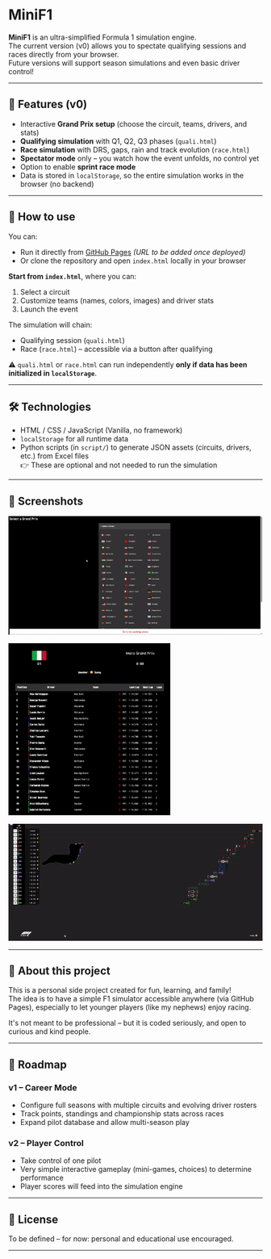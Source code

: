 # MiniF1

**MiniF1** is an ultra-simplified Formula 1 simulation engine.  
The current version (v0) allows you to spectate qualifying sessions and races directly from your browser.  
Future versions will support season simulations and even basic driver control!

---

## 🏁 Features (v0)

- Interactive **Grand Prix setup** (choose the circuit, teams, drivers, and stats)
- **Qualifying simulation** with Q1, Q2, Q3 phases (`quali.html`)
- **Race simulation** with DRS, gaps, rain and track evolution (`race.html`)
- **Spectator mode** only – you watch how the event unfolds, no control yet
- Option to enable **sprint race mode**
- Data is stored in `localStorage`, so the entire simulation works in the browser (no backend)

---

## 🚀 How to use

You can:
- Run it directly from [GitHub Pages](#) *(URL to be added once deployed)*  
- Or clone the repository and open `index.html` locally in your browser

**Start from `index.html`**, where you can:
1. Select a circuit
2. Customize teams (names, colors, images) and driver stats
3. Launch the event

The simulation will chain:
- Qualifying session (`quali.html`)
- Race (`race.html`) – accessible via a button after qualifying

⚠️ `quali.html` or `race.html` can run independently **only if data has been initialized in `localStorage`**.

---

## 🛠 Technologies

- HTML / CSS / JavaScript (Vanilla, no framework)
- `localStorage` for all runtime data
- Python scripts (in `script/`) to generate JSON assets (circuits, drivers, etc.) from Excel files  
  👉 These are optional and not needed to run the simulation

---

## 📸 Screenshots

![alt text](ezgif-6e5730231b1b47.gif)

![alt text](ezgif-689ecc814c5749.gif)

![alt text](ezgif-60ebca438effc1.gif)

---

## 🌱 About this project

This is a personal side project created for fun, learning, and family!  
The idea is to have a simple F1 simulator accessible anywhere (via GitHub Pages), especially to let younger players (like my nephews) enjoy racing.

It's not meant to be professional – but it is coded seriously, and open to curious and kind people.

---

## 🧭 Roadmap

### v1 – Career Mode
- Configure full seasons with multiple circuits and evolving driver rosters
- Track points, standings and championship stats across races
- Expand pilot database and allow multi-season play

### v2 – Player Control
- Take control of one pilot
- Very simple interactive gameplay (mini-games, choices) to determine performance
- Player scores will feed into the simulation engine

---

## 📄 License

To be defined – for now: personal and educational use encouraged.

---
